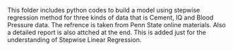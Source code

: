 This folder includes python codes to build a model using stepwise regression method for three kinds of data that is Cement, IQ and Blood Pressure data.
The refrence is taken from Penn State online materials. Also a detailed report is also attched at the end. This is added just for the understanding of Stepwise Linear Regression.
